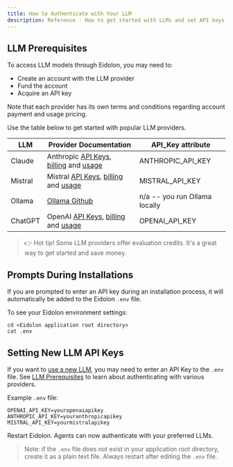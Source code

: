 ```yaml
---
title: How to Authenticate with Your LLM
description: Reference - How to get started with LLMs and set API keys
---
```


## LLM Prerequisites

To access LLM models through Eidolon, you may need to:

- Create an account with the LLM provider
- Fund the account
- Acquire an API key

Note that each provider has its own terms and conditions regarding account payment and usage pricing.

Use the table below to get started with popular LLM providers. 

| LLM | Provider Documentation | API_Key attribute |
| --- | --- | --- |
| Claude | Anthropic <a href="https://console.anthropic.com/settings/keys" target=_blank>API Keys</a>, <a href="https://console.anthropic.com/settings/plans" target=_blank>billing</a> and <a href="https://console.anthropic.com/settings/usage" target=_blank>usage</a> | ANTHROPIC_API_KEY |
| Mistral | Mistral <a href="https://console.mistral.ai/api-keys/" target=_blank>API Keys</a>, <a href="https://console.mistral.ai/billing/" target=_blank>billing</a> and <a href="https://console.mistral.ai/usage/" target=_blank>usage</a> | MISTRAL_API_KEY |
| Ollama | <a href="https://github.com/ollama/ollama" target=_blank>Ollama Github</a> | n/a -- you run Ollama locally |
| ChatGPT | OpenAI <a href="https://platform.openai.com/api-keys" target=_blank>API Keys</a>, <a href="https://platform.openai.com/settings/organization/billing/overview" target=_blank>billing</a> and <a href="https://platform.openai.com/usage" target=_blank>usage</a>  | OPENAI_API_KEY |

>👉 Hot tip! Some LLM providers offer evaluation credits. It's a great way to get started and save money.


## Prompts During Installations

If you are prompted to enter an API key during an installation process, it will automatically be added to the Eidolon `.env` file. 

To see your Eidolon environment settings:

```console
cd <Eidolon application root directory>
cat .env
```
## Setting New LLM API Keys

If you want to [use a new LLM](/docs/howto/swap_llm), you may need to enter an API Key to the `.env` file. See [LLM Prerequisites](#llm-prerequisites) to learn about authenticating with various providers.

Example `.env` file:

```text
OPENAI_API_KEY=youropenaiapikey
ANTHROPIC_API_KEY=youranthropicapikey
MISTRAL_API_KEY=yourmistralapikey
```

Restart Eidolon. Agents can now authenticate with your preferred LLMs.

>Note: if the `.env` file does not exist in your application root directory, create it as a plain text file. Always restart after editing the `.env` file.
